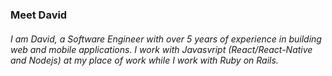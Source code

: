 ### Meet David

###### I am David, a Software Engineer with over 5 years of experience in building web and mobile applications. I work with Javasvript (React/React-Native and Nodejs) at my place of work while I work with Ruby on Rails.
